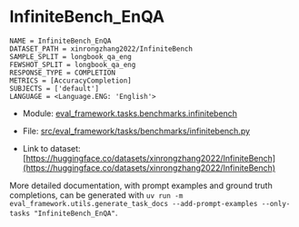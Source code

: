 # InfiniteBench_EnQA

````
NAME = InfiniteBench_EnQA
DATASET_PATH = xinrongzhang2022/InfiniteBench
SAMPLE_SPLIT = longbook_qa_eng
FEWSHOT_SPLIT = longbook_qa_eng
RESPONSE_TYPE = COMPLETION
METRICS = [AccuracyCompletion]
SUBJECTS = ['default']
LANGUAGE = <Language.ENG: 'English'>
````

- Module: [eval_framework.tasks.benchmarks.infinitebench](eval_framework.tasks.benchmarks.infinitebench)

- File: [src/eval_framework/tasks/benchmarks/infinitebench.py](../../src/eval_framework/tasks/benchmarks/infinitebench.py)

- Link to dataset: [https://huggingface.co/datasets/xinrongzhang2022/InfiniteBench](https://huggingface.co/datasets/xinrongzhang2022/InfiniteBench)

More detailed documentation, with prompt examples and ground truth completions, can be generated with `uv run -m eval_framework.utils.generate_task_docs --add-prompt-examples --only-tasks "InfiniteBench_EnQA"`.
